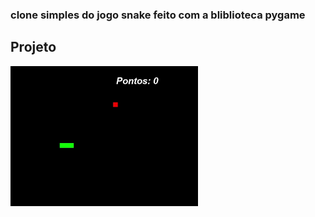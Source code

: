 ### clone simples do jogo snake feito com a bliblioteca pygame

## Projeto
<div>
    <img alt="snake" title="#snake" src="./snake.gif" width="300"/>
</div>